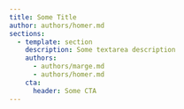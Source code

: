 ```yaml
---
title: Some Title
author: authors/homer.md
sections:
  - template: section
    description: Some textarea description
    authors:
      - authors/marge.md
      - authors/homer.md
    cta:
      header: Some CTA
---
```

